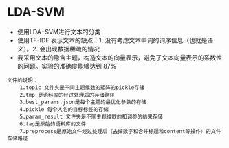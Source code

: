 # LDA-SVM
- 使用LDA+SVM进行文本的分类
- 使用TF-IDF 表示文本的缺点：1. 没有考虑文本中词的词序信息（也就是语义）。2. 会出现数据稀疏的情况 
- 我采用文本的隐含主题，构造文本的向量表示，避免了文本向量表示的系数性的问题。实验的准确度能够达到 87%
```
文件的说明：
	1.topic 文件夹是不同主题维数的矩阵的pickle存储
	2.tmp 是语料库的经过处理后的存储路径
	3.best_params.json是每个主题的最优化参数的存储
	4.pickle 每个人名的目标标签的存储
	5.param_result 文件夹是不同主题维数的和调参的结果存储
	6.tag是原始的语料库的文件
	7.preprocess是原始文件经过处理后（去掉数字和合并标题和content等操作）的文件存储路径
```
